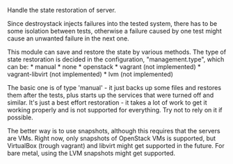 Handle the state restoration of server.

Since destroystack injects failures into the tested system, there has to be
some isolation between tests, otherwise a failure caused by one test might
cause an unwanted failure in the next one.

This module can save and restore the state by various methods.  The type of
state restoration is decided in the configuration, "management.type", which can
be:
    * manual
    * none
    * openstack
    * vagrant (not implemented)
    * vagrant-libvirt (not implemented)
    * lvm (not implemented)

The basic one is of type 'manual' - it just backs up some files and restores
them after the tests, plus starts up the services that were turned off and
similar. It's just a best effort restoration - it takes a lot of work to get it
working properly and is not supported for everything. Try not to rely on it if
possible.

The better way is to use snapshots, although this requires that the servers are
VMs. Right now, only snapshots of OpenStack VMs is supported, but VirtualBox
(trough vagrant) and libvirt might get supported in the future. For bare metal,
using the LVM snapshots might get supported.
